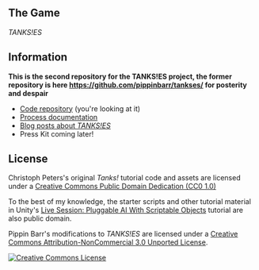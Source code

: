 ## The Game

_TANKS!ES_

## Information

__This is the second repository for the TANKS!ES project, the former repository is here https://github.com/pippinbarr/tankses/ for posterity and despair__

* [Code repository](https://github.com/pippinbarr/tankses-ii/) (you're looking at it)
* [Process documentation](https://github.com/pippinbarr/tankses-ii/wiki)
* [Blog posts about *TANKS!ES*](http://www.pippinbarr.com/search.html?q=tanks!es)
* Press Kit coming later!

## License

Christoph Peters's original _Tanks!_ tutorial code and assets are licensed under a [Creative Commons Public Domain Dedication (CC0 1.0)](https://creativecommons.org/publicdomain/zero/1.0/)

To the best of my knowledge, the starter scripts and other tutorial material in Unity's [Live Session: Pluggable AI With Scriptable Objects](https://unity3d.com/learn/tutorials/topics/navigation/intro-and-session-goals?playlist=17105) tutorial are also public domain.

Pippin Barr's modifications to _TANKS!ES_ are licensed under a [Creative Commons Attribution-NonCommercial 3.0 Unported License](http://creativecommons.org/licenses/by-nc/3.0/).

<a rel="license" href="http://creativecommons.org/licenses/by-nc/3.0/"><img alt="Creative Commons License" style="border-width:0" src="https://i.creativecommons.org/l/by-nc/3.0/88x31.png" /></a>
